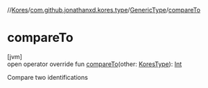 //[Kores](../../../index.md)/[com.github.jonathanxd.kores.type](../index.md)/[GenericType](index.md)/[compareTo](compare-to.md)

# compareTo

[jvm]\
open operator override fun [compareTo](compare-to.md)(other: [KoresType](../-kores-type/index.md)): [Int](https://kotlinlang.org/api/latest/jvm/stdlib/kotlin/-int/index.html)

Compare two identifications
